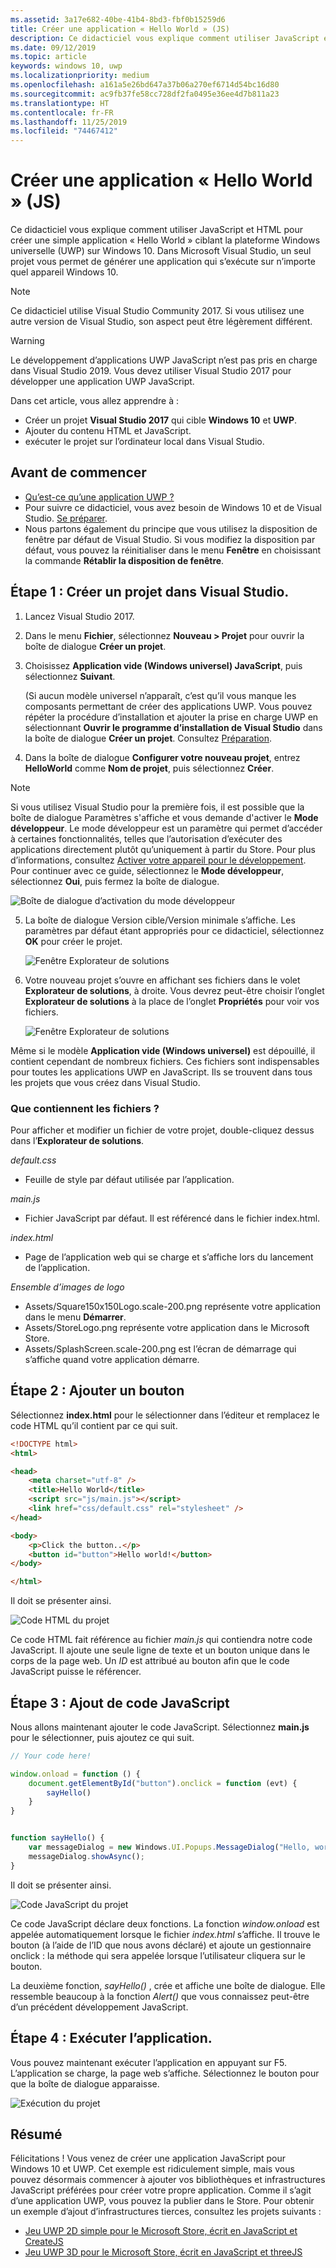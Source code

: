 ```yaml
---
ms.assetid: 3a17e682-40be-41b4-8bd3-fbf0b15259d6
title: Créer une application « Hello World » (JS)
description: Ce didacticiel vous explique comment utiliser JavaScript et HTML pour créer une simple application &\#0034;Hello, world&\#0034; ciblant la plateforme Windows universelle (UWP) sur Windows 10.
ms.date: 09/12/2019
ms.topic: article
keywords: windows 10, uwp
ms.localizationpriority: medium
ms.openlocfilehash: a161a5e26bd647a37b06a270ef6714d54bc16d80
ms.sourcegitcommit: ac9fb37fe58cc728df2fa0495e36ee4d7b811a23
ms.translationtype: HT
ms.contentlocale: fr-FR
ms.lasthandoff: 11/25/2019
ms.locfileid: "74467412"
---
```

# <a name="create-a-hello-world-app-js"></a>Créer une application « Hello World » (JS)

Ce didacticiel vous explique comment utiliser JavaScript et HTML pour créer une simple application « Hello World » ciblant la plateforme Windows universelle (UWP) sur Windows 10. Dans Microsoft Visual Studio, un seul projet vous permet de générer une application qui s’exécute sur n’importe quel appareil Windows 10.

> [!NOTE]
> Ce didacticiel utilise Visual Studio Community 2017. Si vous utilisez une autre version de Visual Studio, son aspect peut être légèrement différent.

> [!WARNING]
> Le développement d’applications UWP JavaScript n’est pas pris en charge dans Visual Studio 2019. Vous devez utiliser Visual Studio 2017 pour développer une application UWP JavaScript.

Dans cet article, vous allez apprendre à :

-   Créer un projet **Visual Studio 2017** qui cible **Windows 10** et **UWP**.
-   Ajouter du contenu HTML et JavaScript.
-   exécuter le projet sur l’ordinateur local dans Visual Studio.

## <a name="before-you-start"></a>Avant de commencer

-   [Qu’est-ce qu’une application UWP ?](universal-application-platform-guide.md)
-   Pour suivre ce didacticiel, vous avez besoin de Windows 10 et de Visual Studio. [Se préparer](get-set-up.md).
-   Nous partons également du principe que vous utilisez la disposition de fenêtre par défaut de Visual Studio. Si vous modifiez la disposition par défaut, vous pouvez la réinitialiser dans le menu **Fenêtre** en choisissant la commande **Rétablir la disposition de fenêtre**.

## <a name="step-1-create-a-new-project-in-visual-studio"></a>Étape 1 : Créer un projet dans Visual Studio.

1.  Lancez Visual Studio 2017.

2.  Dans le menu **Fichier**, sélectionnez **Nouveau > Projet** pour ouvrir la boîte de dialogue **Créer un projet**.

3.  Choisissez **Application vide (Windows universel) JavaScript**, puis sélectionnez **Suivant**.

    (Si aucun modèle universel n’apparaît, c’est qu’il vous manque les composants permettant de créer des applications UWP. Vous pouvez répéter la procédure d’installation et ajouter la prise en charge UWP en sélectionnant **Ouvrir le programme d’installation de Visual Studio** dans la boîte de dialogue **Créer un projet**. Consultez [Préparation](get-set-up.md).

4.  Dans la boîte de dialogue **Configurer votre nouveau projet**, entrez **HelloWorld** comme **Nom de projet**, puis sélectionnez **Créer**.

> [!NOTE]
> Si vous utilisez Visual Studio pour la première fois, il est possible que la boîte de dialogue Paramètres s'affiche et vous demande d'activer le **Mode développeur**. Le mode développeur est un paramètre qui permet d’accéder à certaines fonctionnalités, telles que l’autorisation d’exécuter des applications directement plutôt qu’uniquement à partir du Store. Pour plus d’informations, consultez [Activer votre appareil pour le développement](enable-your-device-for-development.md). Pour continuer avec ce guide, sélectionnez le **Mode développeur**, sélectionnez **Oui**, puis fermez la boîte de dialogue.

 ![Boîte de dialogue d’activation du mode développeur](images/win10-cs-00.png)

5.  La boîte de dialogue Version cible/Version minimale s’affiche. Les paramètres par défaut étant appropriés pour ce didacticiel, sélectionnez **OK** pour créer le projet.

    ![Fenêtre Explorateur de solutions](images/win10-cs-02.png)

6.  Votre nouveau projet s’ouvre en affichant ses fichiers dans le volet **Explorateur de solutions**, à droite. Vous devrez peut-être choisir l’onglet **Explorateur de solutions** à la place de l’onglet **Propriétés** pour voir vos fichiers.

    ![Fenêtre Explorateur de solutions](images/win10-js-02.png)

Même si le modèle **Application vide (Windows universel)** est dépouillé, il contient cependant de nombreux fichiers. Ces fichiers sont indispensables pour toutes les applications UWP en JavaScript. Ils se trouvent dans tous les projets que vous créez dans Visual Studio.


### <a name="whats-in-the-files"></a>Que contiennent les fichiers ?

Pour afficher et modifier un fichier de votre projet, double-cliquez dessus dans l’**Explorateur de solutions**.

*default.css*

-  Feuille de style par défaut utilisée par l’application.

*main.js*

- Fichier JavaScript par défaut. Il est référencé dans le fichier index.html.

*index.html*

- Page de l’application web qui se charge et s’affiche lors du lancement de l’application.

*Ensemble d’images de logo*
-   Assets/Square150x150Logo.scale-200.png représente votre application dans le menu **Démarrer**.
-   Assets/StoreLogo.png représente votre application dans le Microsoft Store.
-   Assets/SplashScreen.scale-200.png est l’écran de démarrage qui s’affiche quand votre application démarre.

## <a name="step-2-adding-a-button"></a>Étape 2 : Ajouter un bouton

Sélectionnez **index.html** pour le sélectionner dans l’éditeur et remplacez le code HTML qu’il contient par ce qui suit.

```html
<!DOCTYPE html>
<html>

<head>
    <meta charset="utf-8" />
    <title>Hello World</title>
    <script src="js/main.js"></script>
    <link href="css/default.css" rel="stylesheet" />
</head>

<body>
    <p>Click the button..</p>
    <button id="button">Hello world!</button>
</body>

</html>
```

Il doit se présenter ainsi.

 ![Code HTML du projet](images/win10-js-03.png)

Ce code HTML fait référence au fichier *main.js* qui contiendra notre code JavaScript. Il ajoute une seule ligne de texte et un bouton unique dans le corps de la page web. Un *ID* est attribué au bouton afin que le code JavaScript puisse le référencer.


## <a name="step-3-adding-some-javascript"></a>Étape 3 : Ajout de code JavaScript

Nous allons maintenant ajouter le code JavaScript. Sélectionnez **main.js** pour le sélectionner, puis ajoutez ce qui suit.

```javascript
// Your code here!

window.onload = function () {
    document.getElementById("button").onclick = function (evt) {
        sayHello()
    }
}


function sayHello() {
    var messageDialog = new Windows.UI.Popups.MessageDialog("Hello, world!", "Alert");
    messageDialog.showAsync();
}

```

Il doit se présenter ainsi.

 ![Code JavaScript du projet](images/win10-js-04.png)

Ce code JavaScript déclare deux fonctions. La fonction *window.onload* est appelée automatiquement lorsque le fichier *index.html* s’affiche. Il trouve le bouton (à l’aide de l’ID que nous avons déclaré) et ajoute un gestionnaire onclick : la méthode qui sera appelée lorsque l’utilisateur cliquera sur le bouton.

La deuxième fonction, *sayHello()* , crée et affiche une boîte de dialogue. Elle ressemble beaucoup à la fonction *Alert()* que vous connaissez peut-être d’un précédent développement JavaScript.


## <a name="step-4-run-the-app"></a>Étape 4 : Exécuter l’application.

Vous pouvez maintenant exécuter l’application en appuyant sur F5. L’application se charge, la page web s’affiche. Sélectionnez le bouton pour que la boîte de dialogue apparaisse.

 ![Exécution du projet](images/win10-js-05.png)



## <a name="summary"></a>Résumé


Félicitations ! Vous venez de créer une application JavaScript pour Windows 10 et UWP. Cet exemple est ridiculement simple, mais vous pouvez désormais commencer à ajouter vos bibliothèques et infrastructures JavaScript préférées pour créer votre propre application. Comme il s’agit d’une application UWP, vous pouvez la publier dans le Store. Pour obtenir un exemple d’ajout d’infrastructures tierces, consultez les projets suivants :

* [Jeu UWP 2D simple pour le Microsoft Store, écrit en JavaScript et CreateJS](get-started-tutorial-game-js2d.md)
* [Jeu UWP 3D pour le Microsoft Store, écrit en JavaScript et threeJS](get-started-tutorial-game-js3d.md)
